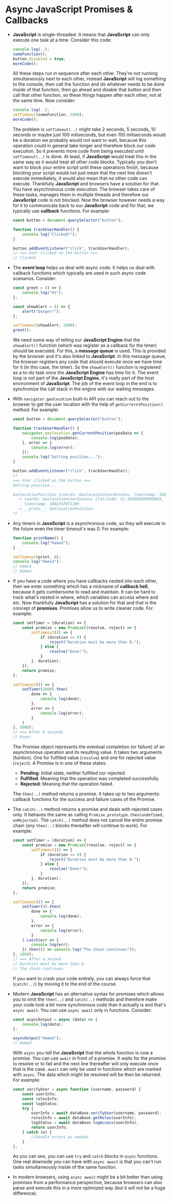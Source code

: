 # Async **JavaScript** Promises & Callbacks

- **JavaScript** is single-threaded. It means that **JavaScript** can only execute one task at a time. Consider this code:

    ```js
    console.log(..);
    someFunction();
    button.disabled = true;
    moreCode();
    ```

    All these steps run in sequence after each other. They're not running simultaneously next to each other, instead **JavaScript** will log something to the console, then call the function and do whatever needs to be done inside of that function, then go ahead and disable that button and then call that other function, so these things happen after each other, not at the same time. Now consider:

    ```js
    console.log(..);
    setTimeout(someFunction, 5000);
    moreCode();
    ```

    The problem is `setTimeout(..)` might take 2 seconds, 5 seconds, 10 seconds or maybe just 100 miliseconds, but even 100 miliseconds would be a duration we probably would not want to wait, because this operation could in general take longer and therefore block our code execution. So it prevents more code from being executed until `setTimeout(..)` is done. At least, if **JavaScript** would treat this in the same way as it would treat all other code blocks. Typically you don't want to block your entire script until these operations finish, because blocking your script would not just mean that the next line doesn't execute immediately, it would also mean that no other code can execute. Thankfully **JavaScript** and browsers have a solution for that. You have asynchronous code execution. The browser takes care of these tasks, manages them in multiple threads and therefore our **JavaScript** code is not blocked. Now the browser however needs a way for it to communicate back to our **JavaScript** code and for that, we typically use **callback** functions. For example:

    ```js
    const button = document.querySelector("button");

    function trackUserHandler() {
        console.log("Clicked!");
    }

    button.addEventListener("click", trackUserHandler);
    // === User clicked on the button ===
    // Clicked
    ```

- The **event loop** helps us deal with async code. It helps us deal with callback functions which typically are used in such async code scenarios. Consider:

    ```js
    const greet = () => {
        console.log("Hi");
    };

    const showAlert = () => {
        alert("Danger!");
    };

    setTimeout(showAlert, 2000);
    greet();
    ```

    We need some way of telling our **JavaScript Engine** that the `showAlert()` function (which was register as a callback for the timer) should be executed. For this, a **message queue** is used. This is provided by the browser and it's also linked to **JavaScript**. In this message queue, the browser registers any code that should execute once we have time for it (in this case, the timer). So the `showAlert()` function is registered as a to-do task once the **JavaScript Engine** has time for it. The event loop is not part of the **JavaScript Engine**, it's really part of the host environment of **JavaScript**. The job of the event loop in the end is to synchronize the call stack in the engine with our waiting messages.
- With `navigator.geolocation` built-in API you can reach out to the browser to get the user location with the help of `getCurrerntPosition()` method. For example:

    ```js
    const button = document.querySelector("button");

    function trackUserHandler() {
        navigator.geolocation.getCurrentPosition(posData => {
            console.log(posData);
        }, error => {
            console.log(error);
        });
        console.log("Getting position...");
    }

    button.addEventListener("click", trackUserHandler);
    /*
    === User clicked on the button ===
    Getting position...

    GeolocationPosition {coords: GeolocationCoordinates, timestamp: 1602347871289}
      -> coords: GeolocationCoordinates {latitude: 51.165690999999995, longitude: 10.451526, altitude: null, accuracy: 272909, altitudeAccuracy: null, …}
         timestamp: 1602347871289
      -> __proto__: GeolocationPosition
    */
    ```

- Any timers in **JavaScript** is a asynchronous code, so they will execute in the future even the timer timeout's was 0. For example:

    ```js
    function printName() {
        console.log("Hamed");
    }

    setTimeout(print, 0);
    console.log("Hamid");
    // Hamid
    // Hamed
    ```

- If you have a code where you have callbacks nested into each other, then we enter something which has a nickname of **callback hell**, because it gets cumbersome to read and maintain. It can be hard to track what's nested in where, which variables can access where and etc. Now thankfully **JavaScript** has a solution for that and that is the concept of **promises**. Promises allow us to write cleaner code. For example:

    ```js
    const setTimer = (duration) => {
        const promise = new Promise((resolve, reject) => {
            setTimeout(() => {
                if (duration <= 0) {
                    reject("Duration must be more than 0.");
                } else {
                    resolve("Done!");
                }
            }, duration);
        });
        return promise;
    };

    setTimeout(() => {
        setTimer(1000).then(
            done => {
                console.log(done);
            },
            error => {
                console.log(error);
            }
        )
    }, 5000);
    // === After 6 seconds
    // Done!
    ```

    The Promise object represents the eventual completion (or failure) of an asynchronous operation and its resulting value. It takes two arguments (funtion). One for fulfilled value (`resolve`) and one for rejected value (`reject`). A Promise is in one of these states:

  - **Pending**: Initial state, neither fulfilled nor rejected.
  - **Fulfilled**: Meaning that the operation was completed successfully.
  - **Rejected**: Meaning that the operation failed.
  
  The `then(..)` method returns a promise. It takes up to two arguments: callback functions for the success and failure cases of the Promise.
- The `catch(..)` method returns a promise and deals with rejected cases only. It behaves the same as calling `Promise.prototype.then(undefined, onRejected)`. The `catch(..)` method does not cancel the entire promise chain (any `then(..)` blocks thereafter will continue to work). For example:

    ```js
    const setTimer = (duration) => {
        const promise = new Promise((resolve, reject) => {
            setTimeout(() => {
                if (duration <= 0) {
                    reject("Duration must be more than 0.");
                } else {
                    resolve("Done!");
                }
            }, duration);
        });
        return promise;
    };

    setTimeout(() => {
        setTimer(0).then(
            done => {
                console.log(done);
            },
            error => {
                console.log(error);
            }
        ).catch(err => {
            console.log(err);
        }).then(() => console.log("The chain continues"));
    }, 1000);
    // === After a second
    // Duration must be more than 0.
    // The chain continues
    ```

    If you want to crash your code entirely, you can always force that (`catch(..)`) by moving it to the end of the course.
- Modern **JavaScript** has an alternative syntax for promises which allows you to omit the `then(..)` and `catch(..)` methods and therefore make your code look a bit more synchronous code than it actually is and that's `async await`. You can use `async await` only in functions. Consider:

    ```js
    const asyncOutput = async (data) => {
        console.log(data);
    };

    asyncOutput("Hamed");
    // Hamed
    ```

    With `async` you tell the **JavaScript** that the whole function is now a promise. You can use `await` in front of a promise. It waits for the promise to resolve or to fail and the next line thereafter will only execute once that is the case. `await` can only be used in functions which are marked with `async`. The data which might be resolved will be then be returned. For example:

    ```js
    const verifyUser = async function (username, password) {
        const userInfo;
        const rolesInfo;
        const logStatus;
        try {
            userInfo = await dataBase.verifyUser(username, password);
            rolesInfo = await dataBase.getRoles(userInfo);
            logStatus = await dataBase.logAccess(userInfo);
            return userInfo;
        } catch (e) {
            //handle errors as needed
        }
    };
    ```

    As you can see, you can use `try` and `catch` blocks in `async` functions. One real downside you can have with `async await` is that you can't run tasks simultaneously inside of the same function.
- In modern browsers, using `async await` might be a bit better than using promises from a performance perspective, because browsers can also parse and execute this in a more optimized way (but it will not be a huge difference).
